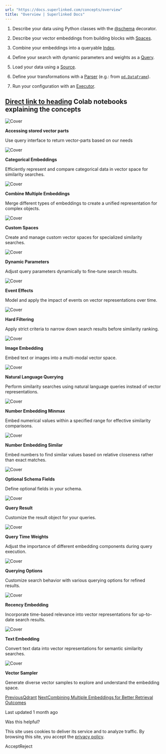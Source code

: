 ```yaml
---
url: "https://docs.superlinked.com/concepts/overview"
title: "Overview | Superlinked Docs"
---
```


1. Describe your data using Python classes with the [@schema](https://docs.superlinked.com/reference/components/schema/schema) decorator.

2. Describe your vector embeddings from building blocks with [Spaces](https://docs.superlinked.com/reference/components/index-4).

3. Combine your embeddings into a queryable [Index](https://docs.superlinked.com/reference/components/index-7).

4. Define your search with dynamic parameters and weights as a [Query](https://docs.superlinked.com/reference/components/index-5/query).

5. Load your data using a [Source](https://docs.superlinked.com/reference/components/index-2).

6. Define your transformations with a [Parser](https://docs.superlinked.com/reference/components/parser) (e.g.: from [`pd.DataFrame`](https://docs.superlinked.com/reference/components/parser/dataframe_parser)).

7. Run your configuration with an [Executor](https://docs.superlinked.com/reference/components/index-1/index/in_memory_executor).


## [Direct link to heading](https://docs.superlinked.com/concepts/overview\#colab-notebooks-explaining-the-concepts)    Colab notebooks explaining the concepts

![Cover](https://docs.superlinked.com/~gitbook/image?url=https%3A%2F%2F1191462896-files.gitbook.io%2F%7E%2Ffiles%2Fv0%2Fb%2Fgitbook-x-prod.appspot.com%2Fo%2Fspaces%252FxPeYN5u4abP5ihDZHRrM%252Fuploads%252Fgit-blob-c3143e31a51b14f0c21d9fea2799e7f6f006589f%252Faccess-vector-parts.png%3Falt%3Dmedia&width=245&dpr=4&quality=100&sign=ab6beb7&sv=2)

**Accessing stored vector parts**

Use query interface to return vector-parts based on our needs

![Cover](https://docs.superlinked.com/~gitbook/image?url=https%3A%2F%2F1191462896-files.gitbook.io%2F%7E%2Ffiles%2Fv0%2Fb%2Fgitbook-x-prod.appspot.com%2Fo%2Fspaces%252FxPeYN5u4abP5ihDZHRrM%252Fuploads%252Fgit-blob-731085501e10dd1be6f59e1d59cdf257d0b9311f%252FCategorical%2520Embeddings.png%3Falt%3Dmedia&width=245&dpr=4&quality=100&sign=e5da8b29&sv=2)

**Categorical Embeddings**

Efficiently represent and compare categorical data in vector space for similarity searches.

![Cover](https://docs.superlinked.com/~gitbook/image?url=https%3A%2F%2F1191462896-files.gitbook.io%2F%7E%2Ffiles%2Fv0%2Fb%2Fgitbook-x-prod.appspot.com%2Fo%2Fspaces%252FxPeYN5u4abP5ihDZHRrM%252Fuploads%252Fgit-blob-dc019e722b3babeb1ba310bb2ceb341fd8b7f051%252FCombine%2520Multiple%2520Embeddings.png%3Falt%3Dmedia&width=245&dpr=4&quality=100&sign=2a69d249&sv=2)

**Combine Multiple Embeddings**

Merge different types of embeddings to create a unified representation for complex objects.

![Cover](https://docs.superlinked.com/~gitbook/image?url=https%3A%2F%2F1191462896-files.gitbook.io%2F%7E%2Ffiles%2Fv0%2Fb%2Fgitbook-x-prod.appspot.com%2Fo%2Fspaces%252FxPeYN5u4abP5ihDZHRrM%252Fuploads%252Fgit-blob-9d9bc72611aa27bdab82b57d924142d67a96a596%252FCustom%2520Spaces.png%3Falt%3Dmedia&width=245&dpr=4&quality=100&sign=8f60c252&sv=2)

**Custom Spaces**

Create and manage custom vector spaces for specialized similarity searches.

![Cover](https://docs.superlinked.com/~gitbook/image?url=https%3A%2F%2F1191462896-files.gitbook.io%2F%7E%2Ffiles%2Fv0%2Fb%2Fgitbook-x-prod.appspot.com%2Fo%2Fspaces%252FxPeYN5u4abP5ihDZHRrM%252Fuploads%252Fgit-blob-a4f87468ff456834d5e2ee8cc3207822c1f9e67f%252FDynamic%2520Parameters.png%3Falt%3Dmedia&width=245&dpr=4&quality=100&sign=543bb4e8&sv=2)

**Dynamic Parameters**

Adjust query parameters dynamically to fine-tune search results.

![Cover](https://docs.superlinked.com/~gitbook/image?url=https%3A%2F%2F1191462896-files.gitbook.io%2F%7E%2Ffiles%2Fv0%2Fb%2Fgitbook-x-prod.appspot.com%2Fo%2Fspaces%252FxPeYN5u4abP5ihDZHRrM%252Fuploads%252Fgit-blob-8d3da9a56e561332974f54f63346d3c41d3db10f%252FEvent%2520Effects.png%3Falt%3Dmedia&width=245&dpr=4&quality=100&sign=e7728f38&sv=2)

**Event Effects**

Model and apply the impact of events on vector representations over time.

![Cover](https://docs.superlinked.com/~gitbook/image?url=https%3A%2F%2F1191462896-files.gitbook.io%2F%7E%2Ffiles%2Fv0%2Fb%2Fgitbook-x-prod.appspot.com%2Fo%2Fspaces%252FxPeYN5u4abP5ihDZHRrM%252Fuploads%252Fgit-blob-f24e11cbc56353b3be7b351a25ce3602fb0be433%252FHard%2520Filtering.png%3Falt%3Dmedia&width=245&dpr=4&quality=100&sign=77761d6c&sv=2)

**Hard Filtering**

Apply strict criteria to narrow down search results before similarity ranking.

![Cover](https://docs.superlinked.com/~gitbook/image?url=https%3A%2F%2F1191462896-files.gitbook.io%2F%7E%2Ffiles%2Fv0%2Fb%2Fgitbook-x-prod.appspot.com%2Fo%2Fspaces%252FxPeYN5u4abP5ihDZHRrM%252Fuploads%252Fgit-blob-cda625f79a7323d3d2297e54741b50bdef636157%252FImage%2520Embedding.png%3Falt%3Dmedia&width=245&dpr=4&quality=100&sign=99b7396&sv=2)

**Image Embedding**

Embed text or images into a multi-modal vector space.

![Cover](https://docs.superlinked.com/~gitbook/image?url=https%3A%2F%2F1191462896-files.gitbook.io%2F%7E%2Ffiles%2Fv0%2Fb%2Fgitbook-x-prod.appspot.com%2Fo%2Fspaces%252FxPeYN5u4abP5ihDZHRrM%252Fuploads%252Fgit-blob-33211f629371a85f544ad815acb5a39d8f5086c3%252FNatural%2520Language%2520Querying.png%3Falt%3Dmedia&width=245&dpr=4&quality=100&sign=6801d665&sv=2)

**Natural Language Querying**

Perform similarity searches using natural language queries instead of vector representations.

![Cover](https://docs.superlinked.com/~gitbook/image?url=https%3A%2F%2F1191462896-files.gitbook.io%2F%7E%2Ffiles%2Fv0%2Fb%2Fgitbook-x-prod.appspot.com%2Fo%2Fspaces%252FxPeYN5u4abP5ihDZHRrM%252Fuploads%252Fgit-blob-abaaa2a0ea1581c8d8e7b9806cd88dfb351712aa%252FNumber%2520Embedding%2520Minmax.png%3Falt%3Dmedia&width=245&dpr=4&quality=100&sign=6765dff&sv=2)

**Number Embedding Minmax**

Embed numerical values within a specified range for effective similarity comparisons.

![Cover](https://docs.superlinked.com/~gitbook/image?url=https%3A%2F%2F1191462896-files.gitbook.io%2F%7E%2Ffiles%2Fv0%2Fb%2Fgitbook-x-prod.appspot.com%2Fo%2Fspaces%252FxPeYN5u4abP5ihDZHRrM%252Fuploads%252Fgit-blob-44dc241b7869af06532b1cd8b027049df4b05d4d%252FNumber%2520Embedding%2520Similar.png%3Falt%3Dmedia&width=245&dpr=4&quality=100&sign=99458a68&sv=2)

**Number Embedding Similar**

Embed numbers to find similar values based on relative closeness rather than exact matches.

![Cover](https://docs.superlinked.com/~gitbook/image?url=https%3A%2F%2F1191462896-files.gitbook.io%2F%7E%2Ffiles%2Fv0%2Fb%2Fgitbook-x-prod.appspot.com%2Fo%2Fspaces%252FxPeYN5u4abP5ihDZHRrM%252Fuploads%252Fgit-blob-340fc2e0553cb63e618cb5a457d0916db828a67c%252Foptional-schema-fields.png%3Falt%3Dmedia&width=245&dpr=4&quality=100&sign=21ed1a9&sv=2)

**Optional Schema Fields**

Define optional fields in your schema.

![Cover](https://docs.superlinked.com/~gitbook/image?url=https%3A%2F%2F1191462896-files.gitbook.io%2F%7E%2Ffiles%2Fv0%2Fb%2Fgitbook-x-prod.appspot.com%2Fo%2Fspaces%252FxPeYN5u4abP5ihDZHRrM%252Fuploads%252Fgit-blob-d3f4f7ac6634c290c5e7adbc02bbe0fcdb2ead43%252Fquery-result.png%3Falt%3Dmedia&width=245&dpr=4&quality=100&sign=9df60bc7&sv=2)

**Query Result**

Customize the result object for your queries.

![Cover](https://docs.superlinked.com/~gitbook/image?url=https%3A%2F%2F1191462896-files.gitbook.io%2F%7E%2Ffiles%2Fv0%2Fb%2Fgitbook-x-prod.appspot.com%2Fo%2Fspaces%252FxPeYN5u4abP5ihDZHRrM%252Fuploads%252Fgit-blob-879b12a947fe6f1cf9dc14cf4f64fe9a77299650%252FQuery%2520Time%2520Weights.png%3Falt%3Dmedia&width=245&dpr=4&quality=100&sign=82cd15ae&sv=2)

**Query Time Weights**

Adjust the importance of different embedding components during query execution.

![Cover](https://docs.superlinked.com/~gitbook/image?url=https%3A%2F%2F1191462896-files.gitbook.io%2F%7E%2Ffiles%2Fv0%2Fb%2Fgitbook-x-prod.appspot.com%2Fo%2Fspaces%252FxPeYN5u4abP5ihDZHRrM%252Fuploads%252Fgit-blob-2fbe157dad3a932a96010eaeca8190fe398a9f41%252FQuerying%2520Options.png%3Falt%3Dmedia&width=245&dpr=4&quality=100&sign=b5fd5099&sv=2)

**Querying Options**

Customize search behavior with various querying options for refined results.

![Cover](https://docs.superlinked.com/~gitbook/image?url=https%3A%2F%2F1191462896-files.gitbook.io%2F%7E%2Ffiles%2Fv0%2Fb%2Fgitbook-x-prod.appspot.com%2Fo%2Fspaces%252FxPeYN5u4abP5ihDZHRrM%252Fuploads%252Fgit-blob-b8866db5c217538f0f1922e7b1568f81bea76931%252FRecency%2520Embedding.png%3Falt%3Dmedia&width=245&dpr=4&quality=100&sign=7aae2d05&sv=2)

**Recency Embedding**

Incorporate time-based relevance into vector representations for up-to-date search results.

![Cover](https://docs.superlinked.com/~gitbook/image?url=https%3A%2F%2F1191462896-files.gitbook.io%2F%7E%2Ffiles%2Fv0%2Fb%2Fgitbook-x-prod.appspot.com%2Fo%2Fspaces%252FxPeYN5u4abP5ihDZHRrM%252Fuploads%252Fgit-blob-626c1451dc027cabfb7a66b18c3dcede69eda576%252FText%2520Embedding.png%3Falt%3Dmedia&width=245&dpr=4&quality=100&sign=6a512ced&sv=2)

**Text Embedding**

Convert text data into vector representations for semantic similarity searches.

![Cover](https://docs.superlinked.com/~gitbook/image?url=https%3A%2F%2F1191462896-files.gitbook.io%2F%7E%2Ffiles%2Fv0%2Fb%2Fgitbook-x-prod.appspot.com%2Fo%2Fspaces%252FxPeYN5u4abP5ihDZHRrM%252Fuploads%252Fgit-blob-7d1a4dafd9b0d02197156fc004d2e6a544a30404%252FVector%2520Sampling.png%3Falt%3Dmedia&width=245&dpr=4&quality=100&sign=2179c314&sv=2)

**Vector Sampler**

Generate diverse vector samples to explore and understand the embedding space.

[PreviousQdrant](https://docs.superlinked.com/run-in-production/index-1/qdrant) [NextCombining Multiple Embeddings for Better Retrieval Outcomes](https://docs.superlinked.com/concepts/multiple-embeddings)

Last updated 1 month ago

Was this helpful?

This site uses cookies to deliver its service and to analyze traffic. By browsing this site, you accept the [privacy policy](https://superlinked.com/policies/privacy-policy).

AcceptReject